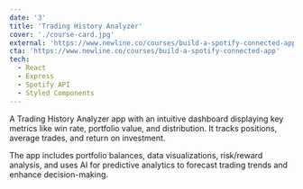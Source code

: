 ```yaml
---
date: '3'
title: 'Trading History Analyzer'
cover: './course-card.jpg'
external: 'https://www.newline.co/courses/build-a-spotify-connected-app'
cta: 'https://www.newline.co/courses/build-a-spotify-connected-app'
tech:
  - React
  - Express
  - Spotify API
  - Styled Components
---
```


A Trading History Analyzer app with an intuitive dashboard displaying key metrics like win rate, portfolio value, and distribution. It tracks positions, average trades, and return on investment.

The app includes portfolio balances, data visualizations, risk/reward analysis, and uses AI for predictive analytics to forecast trading trends and enhance decision-making.
